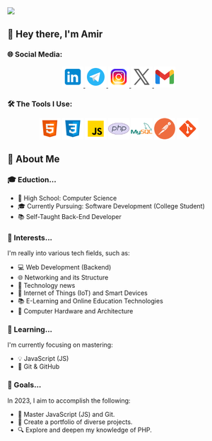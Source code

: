 <img src="https://capsule-render.vercel.app/api?type=waving&color=gradient&height=120&section=header&text=Welcome&fontSize=90&animation=fadeOut">

## 👋 Hey there, I'm Amir

### 🌐 Social Media:

<div align="center">
	<a href="https://www.linkedin.com/in/amir-asgry-14918a222" target="blank">
  		<img src="https://github.com/AmiRM4A/AmiRM4A/blob/main/icons/linkedin.png" alt="Linkedin Account" height="48" width="48" />
	</a>
	<a href="https://t.me/AmiR_M4A" target="blank">
 		 <img src="https://github.com/AmiRM4A/AmiRM4A/blob/main/icons/telegram.png" alt="Telegram Account" height="48" width="48" />
	</a> 
		<a href="https://instagram.com/amir_m4a" target="blank">
 		 <img src="https://github.com/AmiRM4A/AmiRM4A/blob/main/icons/instagram.png" alt="Instagram Account" height="48" width="48" />
	</a> 
	<a href="https://twitter.com/m4_ami" target="blank">
  		<img src="https://github.com/AmiRM4A/AmiRM4A/blob/main/icons/x.png" alt="Twitter Account" height="48" width="48"/>
	</a>
  	<a href="https://mobina.nezhadjfarian@gmail.com" target="blank">
  		<img src="https://github.com/AmiRM4A/AmiRM4A/blob/main/icons/gmail.png" alt="Gmail Account" height="48" width="48"/>
	</a>
</div>

### 🛠️ The Tools I Use:

<div align="center">
  <img src="https://github.com/AmiRM4A/AmiRM4A/blob/main/icons/html5.png" alt="HTML 5" height="48" width="48">
    <img src="https://github.com/AmiRM4A/AmiRM4A/blob/main/icons/css3.png" alt="CSS 3" height="48" width="48">
    <img src="https://github.com/AmiRM4A/AmiRM4A/blob/main/icons/javascript.png" alt="JavaScript" height="48" width="48">
    <img src="https://github.com/AmiRM4A/AmiRM4A/blob/main/icons/php.png" alt="PHP" height="48" width="48">
    <img src="https://github.com/AmiRM4A/AmiRM4A/blob/main/icons/mysql.png" alt="MySQL" height="48" width="48">
    <img src="https://github.com/AmiRM4A/AmiRM4A/blob/main/icons/postman.png" alt="PostMan" height="48" width="48">
    <img src="https://github.com/AmiRM4A/AmiRM4A/blob/main/icons/git.png" alt="Git" height="48" width="48">
</div>

## 👤 About Me

### 🎓 Eduction...
- 🏫 High School: Computer Science
- 🎓 Currently Pursuing: Software Development (College Student)
- 📚 Self-Taught Back-End Developer

### 🚀 Interests...

I'm really into various tech fields, such as:

- 💻 Web Development (Backend)
- 🌐 Networking and its Structure
- 🤖 Technology news
- 🌱 Internet of Things (IoT) and Smart Devices
- 📚 E-Learning and Online Education Technologies
- 💾 Computer Hardware and Architecture

### 📖 Learning...

I'm currently focusing on mastering:

- 💡 JavaScript (JS)
- 🌲 Git & GitHub

### 🌟 Goals...

In 2023, I aim to accomplish the following:

- 🚀 Master JavaScript (JS) and Git.
- 📂 Create a portfolio of diverse projects.
- 🔍 Explore and deepen my knowledge of PHP.

##
